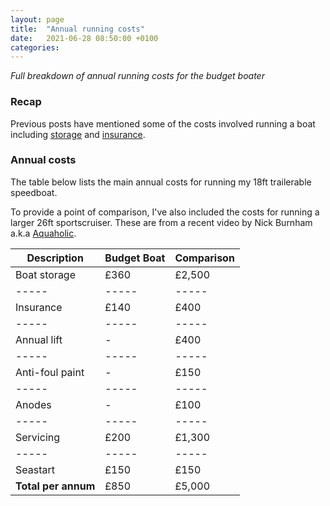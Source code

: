 ```yaml
---
layout: page
title:  "Annual running costs"
date:   2021-06-28 08:50:00 +0100
categories:
---
```

*Full breakdown of annual running costs for the budget boater*

### Recap
Previous posts have mentioned some of the costs involved running a boat including [storage]({{site.baseurl}}/Boat-storage) and [insurance]({{site.baseurl}}/Boat-insurance).

### Annual costs
The table below lists the main annual costs for running my 18ft trailerable speedboat.

To provide a point of comparison, I've also included the costs for running a larger 26ft sportscruiser. These are from a recent video by Nick Burnham a.k.a [Aquaholic](https://www.youtube.com/watch?v=YQ8kxp_I7o0).

| Description | Budget Boat | Comparison |
| ----- | ----- | ----- |
| Boat storage | £360 | £2,500 |
| ----- | ----- | ----- |
| Insurance | £140 | £400 |
| ----- | ----- | ----- |
| Annual lift | - | £400 |
| ----- | ----- | ----- |
| Anti-foul paint | - | £150 |
| ----- | ----- | ----- |
| Anodes | - | £100 |
| ----- | ----- | ----- |
| Servicing | £200 | £1,300 |
| ----- | ----- | ----- |
| Seastart | £150 | £150 |
| **Total per annum** | £850 | £5,000 |

